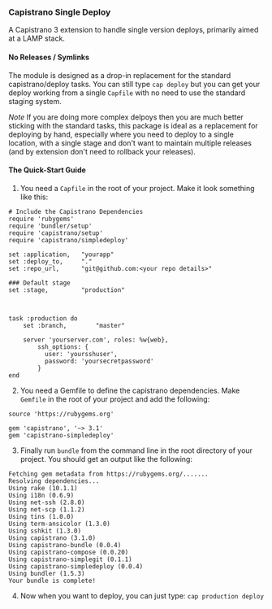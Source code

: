 ### Capistrano Single Deploy

A Capistrano 3 extension to handle single version deploys, primarily aimed at a LAMP stack.

#### No Releases / Symlinks

The module is designed as a drop-in replacement for the standard capistrano/deploy tasks. You can still type `cap deploy` but you can get your deploy working from a single `Capfile` with no need to use the standard staging system.

*Note* If you are doing more complex delpoys then you are much better sticking with the standard tasks, this package is ideal as a replacement for deploying by hand, especially where you need to deploy to a single location, with a single stage and don't want to maintain multiple releases (and by extension don't need to rollback your releases).


#### The Quick-Start Guide

1. You need a `Capfile` in the root of your project. Make it look something like this:

```
# Include the Capistrano Dependencies
require 'rubygems'
require 'bundler/setup'
require 'capistrano/setup'
require 'capistrano/simpledeploy'

set :application,   "yourapp"
set :deploy_to,     "."
set :repo_url,      "git@github.com:<your repo details>"

### Default stage
set :stage,         "production"



task :production do
    set :branch,        "master"

    server 'yourserver.com', roles: %w{web},
        ssh_options: {
          user: 'yoursshuser',
          password: 'yoursecretpassword'
        }
end
```

2. You need a Gemfile to define the capistrano dependencies. Make `Gemfile` in the root of your project and add the following:

```
source 'https://rubygems.org'

gem 'capistrano', '~> 3.1'
gem 'capistrano-simpledeploy'
```

3. Finally run `bundle` from the command line in the root directory of your project. You should get an output like the following:

```
Fetching gem metadata from https://rubygems.org/.......
Resolving dependencies...
Using rake (10.1.1)
Using i18n (0.6.9)
Using net-ssh (2.8.0)
Using net-scp (1.1.2)
Using tins (1.0.0)
Using term-ansicolor (1.3.0)
Using sshkit (1.3.0)
Using capistrano (3.1.0)
Using capistrano-bundle (0.0.4)
Using capistrano-compose (0.0.20)
Using capistrano-simplegit (0.1.1)
Using capistrano-simpledeploy (0.0.4)
Using bundler (1.5.3)
Your bundle is complete!
```

4. Now when you want to deploy, you can just type: `cap production deploy`



